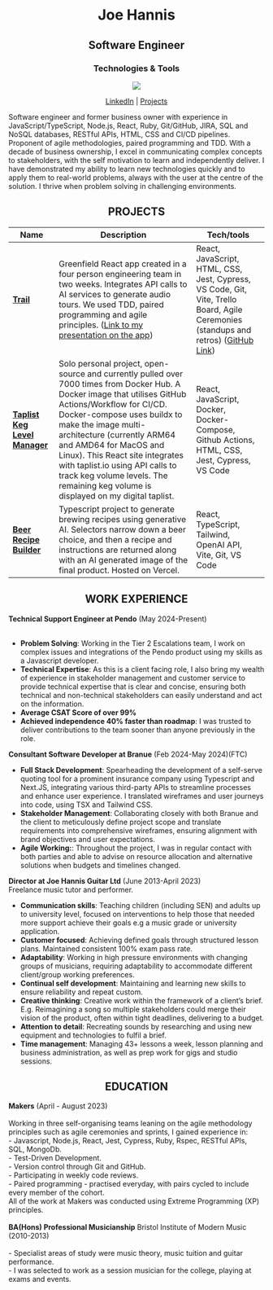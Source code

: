 <h1 align="center">Joe Hannis</h1>

<h2 align="center">Software Engineer</h2>

<h3 align="center">Technologies & Tools</h3>

<p align="center">
  <a href="https://skillicons.dev">
    <img src="https://skillicons.dev/icons?i=react,js,nodejs,vuejs,tailwind,ruby,docker,html,css,mongodb,postgres,bash" />
  </a>
</p>



<p align="center"> 
  <a href="https://www.linkedin.com/in/joe-hannis/">LinkedIn</a> | 
  <a href="https://github.com/joehannis/joehannis/blob/master/README.md#projects">Projects</a> 
</p>

Software engineer and former business owner with experience in JavaScript/TypeScript, Node.js, React, Ruby, Git/GitHub, JIRA, SQL and NoSQL databases, RESTful APIs, HTML, CSS and CI/CD pipelines. Proponent of agile methodologies, paired programming and TDD. With a decade of business ownership, I excel in communicating complex concepts to stakeholders, with the self motivation to learn and independently deliver. I have demonstrated my ability to learn new technologies quickly and to apply them to real-world problems, always with the user at the centre of the solution. I thrive when problem solving in challenging environments.

<h2 align="center">PROJECTS</h2>

| Name                         | Description       | Tech/tools        |
| ---------------------------- | ----------------- | ----------------- |
| [**Trail**](https://trailapp.net)            | Greenfield React app created in a four person engineering team in two weeks. Integrates API calls to AI services to generate audio tours. We used TDD, paired programming and agile principles. ([Link to my presentation on the app](https://drive.google.com/file/d/1mSIrJ8QDvIhS6k-yOBnWxjJ6bwq7LsCW/view?usp=drive_link)) | React, JavaScript, HTML, CSS, Jest, Cypress, VS Code, Git, Vite, Trello Board, Agile Ceremonies (standups and retros) ([GitHub Link](https://tinyurl.com/a5vmybxs)) |
| [**Taplist Keg Level Manager**](https://tinyurl.com/26pfusx3)                 |Solo personal project, open-source and currently pulled over 7000 times from Docker Hub. A Docker image that utilises GitHub Actions/Workflow for CI/CD. Docker-compose uses buildx to make the image multi-architecture (currently ARM64 and AMD64 for MacOS and Linux). This React site integrates with taplist.io using API calls to track keg volume levels. The remaining keg volume is displayed on my digital taplist.| React, JavaScript, Docker, Docker-Compose, Github Actions, HTML, CSS, Jest, Cypress, VS Code |
| [**Beer Recipe Builder**](https://tinyurl.com/bdhkd47e)                | Typescript project to generate brewing recipes using generative AI. Selectors narrow down a beer choice, and then a recipe and instructions are returned along with an AI generated image of the final product. Hosted on Vercel. | React, TypeScript, Tailwind, OpenAI API, Vite, Git, VS Code |


<h2 align="center">WORK EXPERIENCE</h2>
<strong>Technical Support Engineer at Pendo</strong> (May 2024-Present)</br></br>

- <strong>Problem Solving</strong>: Working in the Tier 2 Escalations team, I work on complex issues and integrations of the Pendo product using my skills as a Javascript developer.</br>
- <strong>Technical Expertise</strong>: As this is a client facing role, I also bring my wealth of experience in stakeholder management and customer service to provide technical expertise that is clear and concise, ensuring both technical and non-technical stakeholders can easily understand and act on the information.</br>
- <strong>Average CSAT Score of over 99%</strong></br>
- <strong>Achieved independence 40% faster than roadmap</strong>: I was trusted to deliver contributions to the team sooner than anyone previously in the role.</br>


<strong>Consultant Software Developer at Branue</strong> (Feb 2024-May 2024)(FTC)</br>


- <strong>Full Stack Development</strong>: Spearheading the development of a self-serve quoting tool for a prominent insurance company using Typescript and Next.JS, integrating various third-party APIs to streamline processes and enhance user experience. I translated wireframes and user journeys into code, using TSX and Tailwind CSS.</br>
- <strong>Stakeholder Management</strong>: Collaborating closely with both Branue and the client to meticulously define project scope and translate requirements into comprehensive wireframes, ensuring alignment with brand objectives and user expectations.</br>
- <strong>Agile Working:</strong>: Throughout the project, I was in regular contact with both parties and able to advise on resource allocation and alternative solutions when budgets and timelines changed.</br>


<strong>Director at Joe Hannis Guitar Ltd</strong> (June 2013-April 2023)</br>
Freelance music tutor and performer.

- <strong>Communication skills</strong>: Teaching children (including SEN) and adults up to university level, focused on interventions to help those that needed more support achieve their goals e.g a music grade or university application.</br>
- <strong>Customer focused</strong>: Achieving defined goals through structured lesson plans. Maintained consistent 100% exam pass rate.</br>
- <strong>Adaptability</strong>: Working in high pressure environments with changing groups of musicians, requiring adaptability to accommodate different client/group working preferences.</br>
- <strong>Continual self development</strong>:  Maintaining and learning new skills to ensure reliability and repeat custom.</br>
- <strong>Creative thinking</strong>: Creative work within the framework of a client’s brief. E.g. Reimagining a song so multiple stakeholders could merge their vision of the product, often within tight deadlines, delivering to a budget.</br>
- <strong>Attention to detail</strong>: Recreating sounds by researching and using new equipment and technologies to fulfil a brief.</br>
- <strong>Time management</strong>: Managing 43+ lessons a week, lesson planning and business administration, as well as prep work for gigs and studio sessions.</br>

<h2 align="center">EDUCATION</h2>
<strong>Makers</strong> (April - August 2023)</br></br> 
Working in three self-organising teams leaning on the agile methodology principles such as agile ceremonies and sprints, I gained experience in:</br>
- Javascript, Node.js, React,  Jest, Cypress, Ruby, Rspec, RESTful APIs, SQL, MongoDb.</br>
- Test-Driven Development.</br>
- Version control through Git and GitHub.</br>
- Participating in weekly code reviews.</br>
- Paired programming - practised everyday, with pairs cycled to include every member of the cohort.</br> 
All of the work at Makers was conducted using Extreme Programming (XP) principles.</br></br>
<strong>BA(Hons) Professional Musicianship</strong> Bristol Institute of Modern Music (2010-2013)</br></br>
- Specialist areas of study were music theory, music tuition and guitar performance.</br>
- I was selected to work as a session musician for the college, playing at exams and events.

